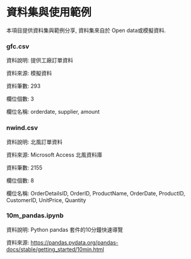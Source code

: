 # 資料集與使用範例
本項目提供資料集與範例分享, 資料集來自於 Open data或模擬資料.

### gfc.csv

資料說明: 提供工廠訂單資料

資料來源: 模擬資料

資料筆數: 293

欄位個數: 3

欄位名稱: orderdate, supplier, amount

### nwind.csv

資料說明: 北風訂單資料

資料來源: Microsoft Access 北風資料庫

資料筆數: 2155

欄位個數: 8

欄位名稱: OrderDetailsID,	OrderID, ProductName, OrderDate, ProductID, CustomerID, UnitPrice, Quantity

### 10m_pandas.ipynb

資料說明: Python pandas 套件的10分鐘快速導覽

資料來源: https://pandas.pydata.org/pandas-docs/stable/getting_started/10min.html
